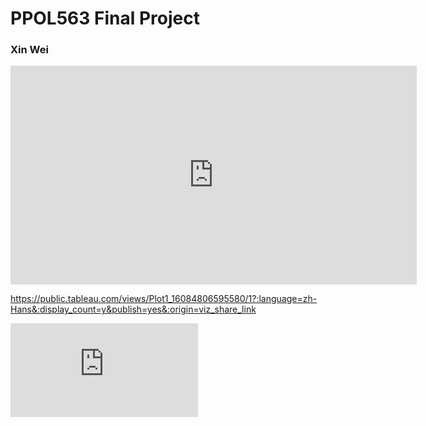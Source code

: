 # PPOL563 Final Project

### Xin Wei


<iframe seamless frameborder="0" src="https://public.tableau.com/views/Class_Tableau_Workbook_16084402257610/Sheet2?:language=zh-Hans&:display_count=n&publish=no&:showVizHome=no" width = '650' height = '350'></iframe>

https://public.tableau.com/views/Plot1_16084806595580/1?:language=zh-Hans&:display_count=y&publish=yes&:origin=viz_share_link

<iframe seamless frameborder="0" src="https://public.tableau.com/views/Plot1_16084806595580/1?:embed=yes&:display_count=yes&:showVizHome=no" scrolling='No'></iframe>
